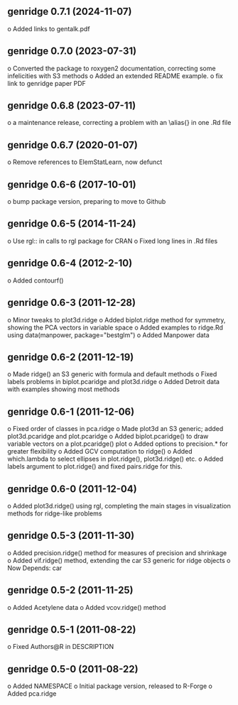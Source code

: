 ## genridge 0.7.1 (2024-11-07)

o Added links to gentalk.pdf

## genridge 0.7.0 (2023-07-31)

o Converted the package to roxygen2 documentation, correcting some infelicities with S3 methods
o Added an extended README example.
o fix link to genridge paper PDF

## genridge 0.6.8 (2023-07-11)
o a maintenance release, correcting a problem with an \alias{} in one .Rd file

## genridge 0.6.7 (2020-01-07)
o Remove references to ElemStatLearn, now defunct

## genridge 0.6-6 (2017-10-01)
o bump package version, preparing to move to Github

## genridge 0.6-5 (2014-11-24)
o Use rgl:: in calls to rgl package for CRAN
o Fixed long lines in .Rd files

## genridge 0.6-4 (2012-2-10)
o Added contourf()

## genridge 0.6-3 (2011-12-28)
o Minor tweaks to plot3d.ridge
o Added biplot.ridge method for symmetry, showing the PCA vectors in variable space
o Added examples to ridge.Rd using data(manpower, package="bestglm")
o Added Manpower data

## genridge 0.6-2 (2011-12-19)
o Made ridge() an S3 generic with formula and default methods
o Fixed labels problems in biplot.pcaridge and plot3d.ridge
o Added Detroit data with examples showing most methods

## genridge 0.6-1 (2011-12-06)
o Fixed order of classes in pca.ridge
o Made plot3d an S3 generic; added plot3d.pcaridge and plot.pcaridge
o Added biplot.pcaridge() to draw variable vectors on a plot.pcaridge() plot
o Added options to precision.* for greater flexibility
o Added GCV computation to ridge()
o Added which.lambda to select ellipses in plot.ridge(), plot3d.ridge() etc.
o Added labels argument to plot.ridge() and fixed pairs.ridge for this.

## genridge 0.6-0 (2011-12-04)
o Added plot3d.ridge() using rgl, completing the main stages in visualization methods for ridge-like problems

## genridge 0.5-3 (2011-11-30)
o Added precision.ridge() method for measures of precision and shrinkage
o Added vif.ridge() method, extending the car S3 generic for ridge objects
o Now Depends: car

## genridge 0.5-2 (2011-11-25)
o Added Acetylene data
o Added vcov.ridge() method

## genridge 0.5-1 (2011-08-22)
o Fixed Authors@R in DESCRIPTION

## genridge 0.5-0 (2011-08-22)

o Added NAMESPACE
o Initial package version, released to R-Forge
o Added pca.ridge
